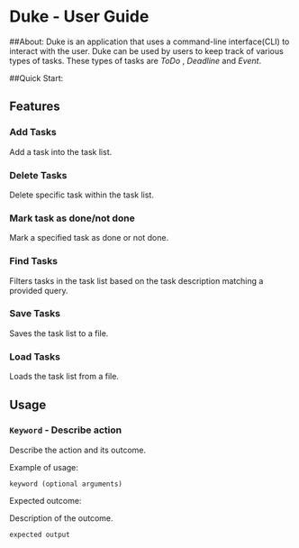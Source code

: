 # Duke - User Guide

##About:
Duke is an application that uses a command-line interface(CLI) to interact with the user. Duke can be used by users to keep track of various types of tasks. These types of tasks are *ToDo* , *Deadline* and *Event*.

##Quick Start:

## Features 

### Add Tasks

Add a task into the task list.

### Delete Tasks

Delete specific task within the task list.

### Mark task as done/not done

Mark a specified task as done or not done.

### Find Tasks

Filters tasks in the task list based on the task description matching a provided query.

### Save Tasks

Saves the task list to a file.

### Load Tasks

Loads the task list from a file.


## Usage

### `Keyword` - Describe action

Describe the action and its outcome.

Example of usage: 

`keyword (optional arguments)`

Expected outcome:

Description of the outcome.

```
expected output
```
